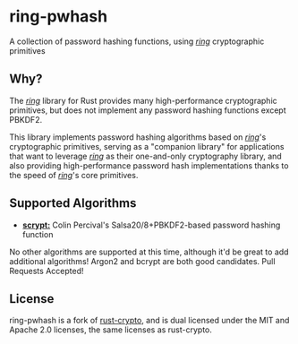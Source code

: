 # ring-pwhash

A collection of password hashing functions, using [*ring*][ring] cryptographic primitives

## Why?

The [*ring*][ring] library for Rust provides many high-performance cryptographic primitives,
but does not implement any password hashing functions except PBKDF2.

This library implements password hashing algorithms based on [*ring*][ring]'s cryptographic
primitives, serving as a "companion library" for applications that want to leverage
[*ring*][ring] as their one-and-only cryptography library, and also providing high-performance
password hash implementations thanks to the speed of [*ring*][ring]'s core primitives.

## Supported Algorithms

* [**scrypt:**][scrypt] Colin Percival's Salsa20/8+PBKDF2-based password hashing function

No other algorithms are supported at this time, although it'd be great to add additional algorithms!
Argon2 and bcrypt are both good candidates. Pull Requests Accepted!

## License

ring-pwhash is a fork of [rust-crypto], and is dual licensed under the MIT and
Apache 2.0 licenses, the same licenses as rust-crypto.

[ring]: https://github.com/briansmith/ring
[scrypt]: https://www.rfc-editor.org/rfc/rfc7914.txt
[rust-crypto]: https://github.com/DaGenix/rust-crypto
